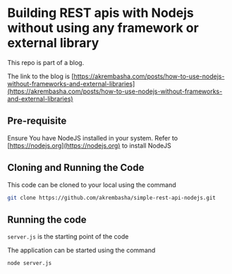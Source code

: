 # Building REST apis with Nodejs without using any framework or external library

This repo is part of a blog.

The link to the blog is [https://akrembasha.com/posts/how-to-use-nodejs-without-frameworks-and-external-libraries](https://akrembasha.com/posts/how-to-use-nodejs-without-frameworks-and-external-libraries)

## Pre-requisite

Ensure You have NodeJS installed in your system.
Refer to [https://nodejs.org](https://nodejs.org) to install NodeJS

## Cloning and Running the Code

This code can be cloned to your local using the command

```bash
git clone https://github.com/akrembasha/simple-rest-api-nodejs.git
```

## Running the code

`server.js` is the starting point of the code

The application can be started using the command

```bash
node server.js
```
